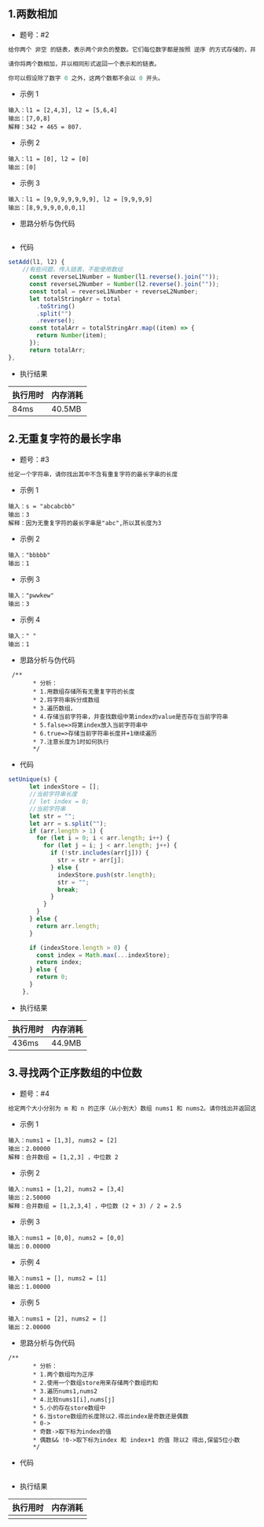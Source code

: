 ## 1.两数相加

- 题号：#2

```js
给你两个 非空 的链表，表示两个非负的整数。它们每位数字都是按照 逆序 的方式存储的，并且每个节点只能存储 一位 数字。

请你将两个数相加，并以相同形式返回一个表示和的链表。

你可以假设除了数字 0 之外，这两个数都不会以 0 开头。
```

- 示例 1

```
输入：l1 = [2,4,3], l2 = [5,6,4]
输出：[7,0,8]
解释：342 + 465 = 807.
```

- 示例 2

```
输入：l1 = [0], l2 = [0]
输出：[0]

```

- 示例 3

```
输入：l1 = [9,9,9,9,9,9,9], l2 = [9,9,9,9]
输出：[8,9,9,9,0,0,0,1]
```

- 思路分析与伪代码

```text

```

- 代码

```js
setAdd(l1, l2) {
    //有些问题，传入链表，不能使用数组
      const reverseL1Number = Number(l1.reverse().join(""));
      const reverseL2Number = Number(l2.reverse().join(""));
      const total = reverseL1Number + reverseL2Number;
      let totalStringArr = total
        .toString()
        .split("")
        .reverse();
      const totalArr = totalStringArr.map((item) => {
        return Number(item);
      });
      return totalArr;
},
```

- 执行结果

| 执行用时 | 内存消耗 |
| -------- | -------- |
| 84ms     | 40.5MB   |

## 2.无重复字符的最长字串

- 题号：#3

```js
给定一个字符串，请你找出其中不含有重复字符的最长字串的长度

```

- 示例 1

```
输入：s = "abcabcbb"
输出：3
解释：因为无重复字符的最长字串是"abc",所以其长度为3
```

- 示例 2

```
输入："bbbbb"
输出：1

```

- 示例 3

```
输入："pwwkew"
输出：3
```

- 示例 4

```
输入：" "
输出：1
```

- 思路分析与伪代码

```text
 /**
       * 分析：
       * 1.用数组存储所有无重复字符的长度
       * 2.将字符串拆分成数组
       * 3.遍历数组，
       * 4.存储当前字符串，并查找数组中第index的value是否存在当前字符串
       * 5.false=>将第index放入当前字符串中
       * 6.true=>存储当前字符串长度并+1继续遍历
       * 7.注意长度为1时如何执行
       */
```

- 代码

```js
setUnique(s) {
      let indexStore = [];
      //当前字符串长度
      // let index = 0;
      //当前字符串
      let str = "";
      let arr = s.split("");
      if (arr.length > 1) {
        for (let i = 0; i < arr.length; i++) {
          for (let j = i; j < arr.length; j++) {
            if (!str.includes(arr[j])) {
              str = str + arr[j];
            } else {
              indexStore.push(str.length);
              str = "";
              break;
            }
          }
        }
      } else {
        return arr.length;
      }

      if (indexStore.length > 0) {
        const index = Math.max(...indexStore);
        return index;
      } else {
        return 0;
      }
    },
```

- 执行结果

| 执行用时 | 内存消耗 |
| -------- | -------- |
| 436ms    | 44.9MB   |

## 3.寻找两个正序数组的中位数

- 题号：#4

```js
给定两个大小分别为 m 和 n 的正序（从小到大）数组 nums1 和 nums2。请你找出并返回这两个正序数组的 中位数 。

```

- 示例 1

```
输入：nums1 = [1,3], nums2 = [2]
输出：2.00000
解释：合并数组 = [1,2,3] ，中位数 2
```

- 示例 2

```
输入：nums1 = [1,2], nums2 = [3,4]
输出：2.50000
解释：合并数组 = [1,2,3,4] ，中位数 (2 + 3) / 2 = 2.5

```

- 示例 3

```
输入：nums1 = [0,0], nums2 = [0,0]
输出：0.00000
```

- 示例 4

```
输入：nums1 = [], nums2 = [1]
输出：1.00000
```

- 示例 5

```
输入：nums1 = [2], nums2 = []
输出：2.00000
```

- 思路分析与伪代码

```text
/**
       * 分析：
       * 1.两个数组均为正序
       * 2.使用一个数组store用来存储两个数组的和
       * 3.遍历nums1,nums2
       * 4.比较nums1[i],nums[j]
       * 5.小的存在store数组中
       * 6.当store数组的长度除以2.得出index是奇数还是偶数
       * 0->
       * 奇数->取下标为index的值
       * 偶数&& !0->取下标为index 和 index+1 的值 除以2 得出,保留5位小数
       */
```

- 代码

```js

```

- 执行结果

| 执行用时 | 内存消耗 |
| -------- | -------- |
|          |          |

